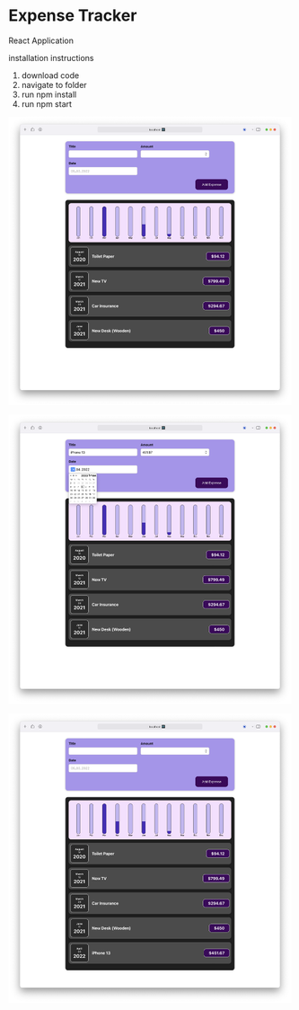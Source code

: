 # Expense Tracker
React Application

installation instructions
1. download code
2. navigate to folder
3. run npm install
4. run npm start

![](https://github.com/ShalevL/ExpenseTracker/blob/main/1.png)

![](https://github.com/ShalevL/ExpenseTracker/blob/main/2.png)

![](https://github.com/ShalevL/ExpenseTracker/blob/main/3.png)
